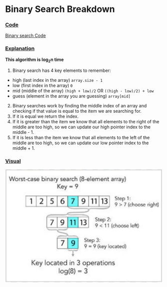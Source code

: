 # Binary Search Breakdown

### <ins>Code</ins>
[Binary search Code](BinarySearch.kt)

### <ins>Explanation</ins>
**This algorithm is log<sub>2</sub>n time**

1) Binary search has 4 key elements to remember:
  - high (last index in the array) `array.size - 1`
  - low (first index in the array) `0`
  - mid (middle of the array) `(high + low)/2` OR `((high - low)/2) + low`
  - guess (element in the array you are guessing) `array[mid]`

2) Binary searches work by finding the middle index of an array and checking if that value is equal to the item we are searching for.
3) If it is equal we return the index.
4) If it is greater than the item we know that all elements to the right of the middle are too high, so we can update our high pointer index to the middle - 1.
5) If it is less than the item we know that all elements to the left of the middle are too high, so we can update our low pointer index to the middle + 1.

### <ins>Visual</ins>
![binary-search-image.png](binary-search-image.png)
